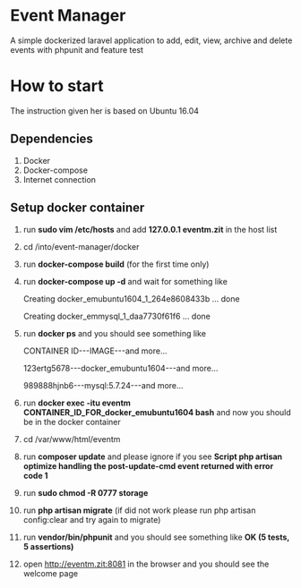 # Event Manager
A simple dockerized laravel application to add, edit, view, archive and delete events with phpunit and feature test

# How to start
The instruction given her is based on Ubuntu 16.04 

## Dependencies
1) Docker
2) Docker-compose
3) Internet connection

## Setup docker container
1) run **sudo vim /etc/hosts** and add **127.0.0.1 eventm.zit** in the host list
2) cd /into/event-manager/docker
3) run **docker-compose build** (for the first time only)
4) run **docker-compose up -d** and wait for something like

    Creating docker_emubuntu1604_1_264e8608433b ... done
    
    Creating docker_emmysql_1_daa7730f61f6      ... done
    
5) run **docker ps** and you should see something like

    CONTAINER ID---IMAGE---and more...
    
    123ertg5678---docker_emubuntu1604---and more...
    
    989888hjnb6---mysql:5.7.24---and more...
    
6) run **docker exec -itu eventm CONTAINER_ID_FOR_docker_emubuntu1604 bash** and now you should be in the docker container
7) cd /var/www/html/eventm
8) run **composer update** and please ignore if you see **Script php artisan optimize handling the post-update-cmd event returned with error code 1**
9) run **sudo chmod -R 0777 storage**
10) run **php artisan migrate** (if did not work please run php artisan config:clear and try again to migrate)
11) run **vendor/bin/phpunit** and you should see something like **OK (5 tests, 5 assertions)**
12) open http://eventm.zit:8081 in the browser and you should see the welcome page